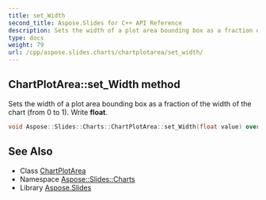 ```yaml
---
title: set_Width
second_title: Aspose.Slides for C++ API Reference
description: Sets the width of a plot area bounding box as a fraction of the width of the chart (from 0 to 1). Write float.
type: docs
weight: 79
url: /cpp/aspose.slides.charts/chartplotarea/set_width/
---
```

## ChartPlotArea::set_Width method


Sets the width of a plot area bounding box as a fraction of the width of the chart (from 0 to 1). Write **float**.

```cpp
void Aspose::Slides::Charts::ChartPlotArea::set_Width(float value) override
```

## See Also

* Class [ChartPlotArea](../)
* Namespace [Aspose::Slides::Charts](../../)
* Library [Aspose.Slides](../../../)

